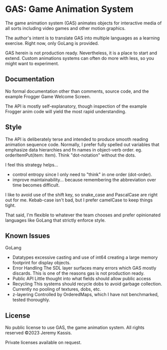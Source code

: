 GAS: Game Animation System
==========================
The game animation system (GAS) animates objects for interactive media of all sorts including video games and other motion graphics.


The author's intent is to translate GAS into multiple languages as a learning exercise.  Right now, only GoLang is provided.

GAS herein is not production ready. Nevertheless, it is a place to start and extend. Custom animations systems can often do more with less, so you might want to experiment.


Documentation
-------------
No formal documentation other than comments, source code, and the example Frogger Game Welcome Screen.

The API is mostly self-explanatory, though inspection of the example Frogger anim code will yield the most rapid understanding.


Style
-------------
The API is deliberately terse and intended to produce smooth reading animation sequence code. Normally, I prefer fully spelled out variables that emphasize data hierarchies and fn names in object-verb order. eg. orderItemPut(item: Item). Think "dot-notation" without the dots.

I feel this strategy helps...
  * control entropy since I only need to "think" in one order (dot-order).
  * improve maintainability... because remembering the abbreviation over time becomes difficult.

I like to avoid use of the shift key, so snake_case and PascalCase are right out for me. Kebab-case isn't bad, but I prefer camelCase to keep things tight.

That said, I'm flexible to whatever the team chooses and prefer opinionated languages like GoLang that strictly enforce style.


Known Issues
-----------------------

GoLang
* Datatypes
  excessive casting and use of int64 creating a large memory footprint for display objects.
* Error Handling
  The SDL layer surfaces many errors which GAS mostly discards. This is one of the reasons gas is not production ready.
* Public API
  Little thought into what fields should allow public access
* Recycling
  This systems should recycle dobs to avoid garbage collection. Currently no pooling of textures, dobs, etc.
* z-layering
  Controlled by OrderedMaps, which I have not benchmarked, tested thoroughly.


## License
No public license to use GAS, the game animation system. All rights reserved ©2023 Jeremy Kassis.

Private licenses available on request.



